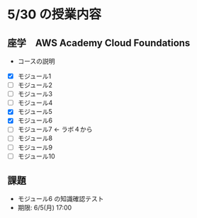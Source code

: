 # 5/30 の授業内容
## 座学　AWS Academy Cloud Foundations
* コースの説明
* [x] モジュール1
* [ ] モジュール2
* [ ] モジュール3
* [ ] モジュール4
* [x] モジュール5
* [x] モジュール6
* [ ] モジュール7 <- ラボ４から
* [ ] モジュール8
* [ ] モジュール9
* [ ] モジュール10

## 課題
* モジュール6 の知識確認テスト
* 期限: 6/5(月) 17:00
